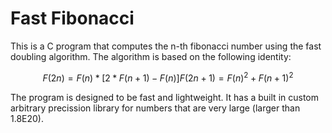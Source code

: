 Fast Fibonacci
===============
This is a C program that computes the n-th fibonacci number using the fast doubling algorithm. The algorithm is based on the following identity:

```math
F(2n)=F(n)*[2*F(n+1)-F(n)]
F(2n+1)=F(n)^2+F(n+1)^2
```
The program is designed to be fast and lightweight. It has a built in custom arbitrary precission library for numbers that are very large (larger than 1.8E20).
